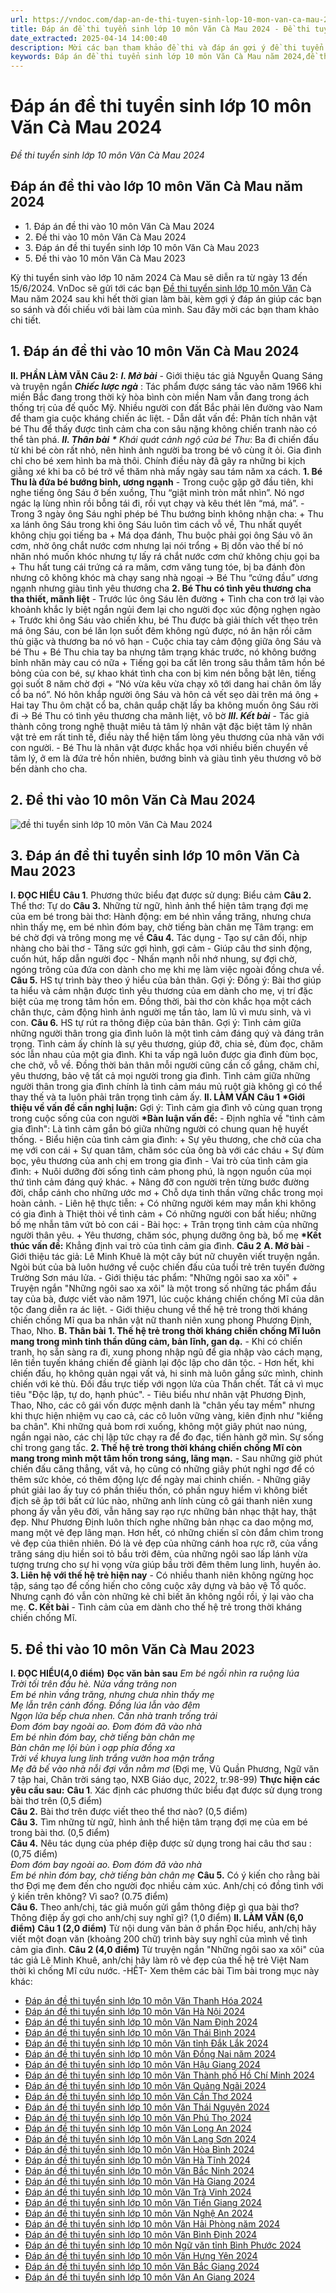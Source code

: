 ```yaml
---
url: https://vndoc.com/dap-an-de-thi-tuyen-sinh-lop-10-mon-van-ca-mau-298610
title: Đáp án đề thi tuyển sinh lớp 10 môn Văn Cà Mau 2024 - Đề thi tuyển sinh lớp 10 môn Văn Cà Mau 2024 - VnDoc.com
date_extracted: 2025-04-14 14:00:40
description: Mời các bạn tham khảo đề thi và đáp án gợi ý đề thi tuyển sinh lớp 10 môn Văn Cà Mau năm 2024 do VnDoc sưu tầm và đăng tải sau đây.
keywords: Đáp án đề thi tuyển sinh lớp 10 môn Văn Cà Mau năm 2024,đề thi vào 10 môn văn Cà Mau,đề thi vào lớp 10 môn văn,đề thi tuyển sinh lớp 10 môn văn 2024,đáp án đề thi tuyển sinh lớp 10 môn văn,đề thi vào 10 môn văn,đề thi tuyển sinh vào lớp 10 môn văn,ôn thi vào lớp 10 môn văn,đề văn tuyển sinh lớp 10 năm 2024,đáp án tuyển sinh lớp 10 môn ngữ văn,đề thi tuyển sinh lớp 10 môn ngữ văn,đề thi văn vào 10 năm 2024,đề thi tuyển sinh lớp 10 môn Văn Cà Mau
---
```


# Đáp án đề thi tuyển sinh lớp 10 môn Văn Cà Mau 2024
 _Đề thi tuyển sinh lớp 10 môn Văn Cà Mau 2024_
## Đáp án đề thi vào lớp 10 môn Văn Cà Mau năm 2024
  * 1\. Đáp án đề thi vào 10 môn Văn Cà Mau 2024
  * 2\. Đề thi vào 10 môn Văn Cà Mau 2024
  * 3\. Đáp án đề thi tuyển sinh lớp 10 môn Văn Cà Mau 2023
  * 5\. Đề thi vào 10 môn Văn Cà Mau 2023

Kỳ thi tuyển sinh vào lớp 10 năm 2024 Cà Mau sẽ diễn ra từ ngày 13 đến 15/6/2024. VnDoc sẽ gửi tới các bạn [Đề thi tuyển sinh lớp 10 môn Văn](<https://vndoc.com/thi-vao-lop-10-mon-van>) Cà Mau năm 2024 sau khi hết thời gian làm bài, kèm gợi ý đáp án giúp các bạn so sánh và đối chiếu với bài làm của mình. Sau đây mời các bạn tham khảo chi tiết.
## 1\. Đáp án đề thi vào 10 môn Văn Cà Mau 2024
**II. PHẦN LÀM VĂN**
**Câu 2:**
_**I. Mở bài**_
\- Giới thiệu tác giả Nguyễn Quang Sáng và truyện ngắn **_Chiếc lược ngà_** : Tác phẩm được sáng tác vào năm 1966 khi miền Bắc đang trong thời kỳ hòa bình còn miền Nam vẫn đang trong ách thống trị của đế quốc Mỹ. Nhiều người con đất Bắc phải lên đường vào Nam để tham gia cuộc kháng chiến ác liệt.
\- Dẫn dắt vấn đề: Phân tích nhân vật bé Thu để thấy được tình cảm cha con sâu nặng không chiến tranh nào có thể tàn phá.
_**II. Thân bài**_
 _**\*** Khái quát cảnh ngộ của bé Thu_: Ba đi chiến đấu từ khi bé còn rất nhỏ, nên hình ảnh người ba trong bé vô cùng ít ỏi. Gia đình chỉ cho bé xem hình ba mà thôi. Chính điều này đã gây ra những bi kịch giằng xé khi ba cô bé trở về thăm nhà mấy ngày sau tám năm xa cách.
**1\. Bé Thu là đứa bé bướng bỉnh, ương ngạnh**
\- Trong cuộc gặp gỡ đầu tiên, khi nghe tiếng ông Sáu ở bến xuồng, Thu “giật mình tròn mắt nhìn”. Nó ngơ ngác lạ lùng nhìn rồi bỗng tái đi, rồi vụt chạy và kêu thét lên “má, má”.
\- Trong 3 ngày ông Sáu nghỉ phép bé Thu bướng bỉnh không nhận cha:
\+ Thu xa lánh ông Sáu trong khi ông Sáu luôn tìm cách vỗ về, Thu nhất quyết không chịu gọi tiếng ba
\+ Má dọa đánh, Thu buộc phải gọi ông Sáu vô ăn cơm, nhờ ông chắt nước cơm nhưng lại nói trổng
\+ Bị dồn vào thế bí nó nhăn nhó muốn khóc nhưng tự lấy rá chắt nước cơm chứ không chịu gọi ba
\+ Thu hất tung cái trứng cá ra mâm, cơm văng tung tóe, bị ba đánh đòn nhưng cô không khóc mà chạy sang nhà ngoại
→ Bé Thu “cứng đầu” ương ngạnh nhưng giàu tình yêu thương cha
**2\. Bé Thu có tình yêu thương cha tha thiết, mãnh liệt**
\- Trước lúc ông Sáu lên đường
\+ Tình cha con trở lại vào khoảnh khắc ly biệt ngắn ngủi đem lại cho người đọc xúc động nghẹn ngào
\+ Trước khi ông Sáu vào chiến khu, bé Thu được bà giải thích vết thẹo trên má ông Sáu, con bé lăn lọn suốt đêm không ngủ được, nó ân hận rồi căm thù giặc và thương ba nó vô hạn
\- Cuộc chia tay cảm động giữa ông Sáu và bé Thu
\+ Bé Thu chia tay ba nhưng tâm trạng khác trước, nó không bướng bỉnh nhăn mày cau có nữa
\+ Tiếng gọi ba cất lên trong sâu thẳm tâm hồn bé bỏng của con bé, sự khao khát tình cha con bị kìm nén bỗng bật lên, tiếng gọi suốt 8 năm chờ đợi
\+ “Nó vừa kêu vừa chạy xô tới dang hai chân ôm lấy cổ ba nó”. Nó hôn khắp người ông Sáu và hôn cả vết sẹo dài trên má ông
\+ Hai tay Thu ôm chặt cổ ba, chân quắp chặt lấy ba không muốn ông Sáu rời đi
→ Bé Thu có tình yêu thương cha mãnh liệt, vô bờ
 _**III. Kết bài**_
\- Tác giả thành công trong nghệ thuật miêu tả tâm lý nhân vật đặc biệt tâm lý nhân vật trẻ em rất tinh tế, điều này thể hiện tấm lòng yêu thương của nhà văn với con người.
\- Bé Thu là nhân vật được khắc họa với nhiều biến chuyển về tâm lý, ở em là đứa trẻ hồn nhiên, bướng bỉnh và giàu tình yêu thương vô bờ bến dành cho cha.
## 2\. Đề thi vào 10 môn Văn Cà Mau 2024
![ đề thi tuyển sinh lớp 10 môn Văn Cà Mau 2024](https://i.vdoc.vn/data/image/2024/06/13/de-van-ca-mau.jpg)
## 3\. Đáp án đề thi tuyển sinh lớp 10 môn Văn Cà Mau 2023
**I. ĐỌC HIỂU**
**Câu 1**. Phương thức biểu đạt được sử dụng: Biểu cảm
**Câu 2.** Thể thơ: Tự do
**Câu 3.** Những từ ngữ, hình ảnh thể hiện tâm trạng đợi mẹ của em bé trong bài thơ:
Hành động: em bé nhìn vầng trăng, nhưng chưa nhìn thấy mẹ, em bé nhìn đóm bay, chờ tiếng bàn chân mẹ
Tâm trạng: em bé chờ đợi và trông mong mẹ về
**Câu 4.**
Tác dụng
\- Tạo sự cân đối, nhịp nhàng cho bài thơ
\- Tăng sức gợi hình, gợi cảm
\- Giúp câu thơ sinh động, cuốn hút, hấp dẫn người đọc
\- Nhấn mạnh nỗi nhớ nhung, sự đợi chờ, ngóng trông của đứa con dành cho mẹ khi mẹ làm việc ngoài đồng chưa về.
**Câu 5.** HS tự trình bày theo ý hiểu của bản thân.
Gợi ý: Đồng ý: Bài thơ giúp ta hiểu và cảm nhận được tình yêu thương của em dành cho mẹ, vị trí đặc biệt của mẹ trong tâm hồn em. Đồng thời, bài thơ còn khắc họa một cách chân thực, cảm động hình ảnh người mẹ tần tảo, lam lũ vì mưu sinh, và vì con.
**Câu 6.** HS tự rút ra thông điệp của bản thân.
Gợi ý: Tình cảm giữa những người thân trong gia đình luôn là một tình cảm đáng quý và đáng trân trọng. Tình cảm ấy chính là sự yêu thương, giúp đỡ, chia sẻ, đùm đọc, chăm sóc lẫn nhau của một gia đình. Khi ta vấp ngã luôn được gia đình đùm bọc, che chở, vỗ về. Đồng thời bản thân mỗi người cũng cần cố gắng, chăm chỉ, yêu thương, bảo vệ tất cả mọi người trong gia đình. Tình cảm giữa những người thân trong gia đình chính là tình cảm máu mủ ruột già không gì có thể thay thế và ta luôn phải trân trọng tình cảm ấy.
**II. LÀM VĂN**
**Câu 1**
**\*Giới thiệu về vấn đề cần nghị luận:**
Gợi ý: Tình cảm gia đình vô cùng quan trọng trong cuộc sống của con người
**\*Bàn luận vấn đề:**
\- Định nghĩa về "tình cảm gia đình": Là tình cảm gắn bó giữa những người có chung quan hệ huyết thống.
\- Biểu hiện của tình cảm gia đình:
\+ Sự yêu thương, che chở của cha mẹ với con cái
\+ Sự quan tâm, chăm sóc của ông bà với các cháu
\+ Sự đùm bọc, yêu thương của anh chị em trong gia đình
\- Vai trò của tình cảm gia đình:
\+ Nuôi dưỡng đời sống tình cảm phong phú, là ngọn nguồn của mọi thứ tình cảm đáng quý khác.
\+ Nâng đỡ con người trên từng bước đường đời, chắp cánh cho những ước mơ
\+ Chỗ dựa tinh thần vững chắc trong mọi hoàn cảnh.
\- Liên hệ thực tiễn:
\+ Có những người kém may mắn khi không có gia đình à Thiệt thòi về tình cảm
\+ Có những người con bất hiếu; những bố mẹ nhẫn tâm vứt bỏ con cái
\- Bài học:
\+ Trân trọng tình cảm của những người thân yêu.
\+ Yêu thương, chăm sóc, phụng dưỡng ông bà, bố mẹ
**\*Kết thúc vấn đề:** Khẳng định vai trò của tình cảm gia đình.
**Câu 2**
**A. Mở bài**
\- Giới thiệu tác giả: Lê Minh Khuê là một cây bút nữ chuyên viết truyện ngắn. Ngòi bút của bà luôn hướng về cuộc chiến đấu của tuổi trẻ trên tuyến đường Trường Sơn máu lửa.
\- Giới thiệu tác phẩm: "Những ngôi sao xa xôi"
\+ Truyện ngắn "Những ngôi sao xa xôi" là một trong số những tác phẩm đầu tay của bà, được viết vào năm 1971, lúc cuộc kháng chiến chống Mĩ của dân tộc đang diễn ra ác liệt.
\- Giới thiệu chung về thế hệ trẻ trong thời kháng chiến chống Mĩ qua ba nhân vật nữ thanh niên xung phong Phương Định, Thao, Nho.
**B. Thân bài**
**1\. Thế hệ trẻ trong thời kháng chiến chống Mĩ luôn mang trong mình tinh thần dũng cảm, bản lĩnh, gan dạ.**
\- Khi có chiến tranh, họ sẵn sàng ra đi, xung phong nhập ngũ để gia nhập vào cách mạng, lên tiền tuyến kháng chiến để giành lại độc lập cho dân tộc.
\- Hơn hết, khi chiến đấu, họ không quản ngại vất vả, hi sinh mà luôn gắng sức mình, chinh chiến với kẻ thù. Đối đầu trực tiếp với ngọn lửa của Thần chết. Tất cả vì mục tiêu "Độc lập, tự do, hạnh phúc".
\- Tiêu biểu như nhân vật Phương Định, Thao, Nho, các cô gái vốn được mệnh danh là "chân yếu tay mềm" nhưng khi thực hiện nhiệm vụ cao cả, các cô luôn vững vàng, kiên định như "kiềng ba chân". Khi những quả bom rơi xuống, không một giây phút nao núng, ngần ngại nào, các chị lập tức chạy ra để đo đạc, tiến hành gỡ mìn. Sự sống chỉ trong gang tấc.
**2\. Thế hệ trẻ trong thời kháng chiến chống Mĩ còn mang trong mình một tâm hồn trong sáng, lãng mạn.**
\- Sau những giờ phút chiến đấu căng thẳng, vất vả, họ cũng có những giây phút nghỉ ngơ để có thêm sức khỏe, có thêm động lực để ngày mai chinh chiến.
\- Những giây phút giải lao ấy tuy có phần thiếu thốn, có phần nguy hiểm vì không biết địch sẽ ập tới bất cứ lúc nào, những anh lính cùng cô gái thanh niên xung phong ấy vẫn yêu đời, vẫn hăng say rạo rực những bản nhạc thật hay, thật đẹp. Như Phương Định luôn thích nghe những bản nhạc ca dao mộng mơ, mang một vẻ đẹp lãng mạn. Hơn hết, có những chiến sĩ còn đắm chìm trong vẻ đẹp của thiên nhiên. Đó là vẻ đẹp của những cánh hoa rực rỡ, của vầng trăng sáng dịu hiền soi tỏ bầu trời đêm, của những ngôi sao lấp lánh vừa tượng trưng cho sự hi vọng vừa giúp bầu trời đêm thêm lung linh, huyền ảo.
**3\. Liên hệ với thế hệ trẻ hiện nay**
\- Có nhiều thanh niên không ngừng học tập, sáng tạo để cống hiến cho công cuộc xây dựng và bảo vệ Tổ quốc. Nhưng cạnh đó vẫn còn những kẻ chỉ biết ăn không ngồi rồi, ỷ lại vào cha mẹ.
**C. Kết bài**
\- Tình cảm của em dành cho thế hệ trẻ trong thời kháng chiến chống Mĩ.
## 5\. Đề thi vào 10 môn Văn Cà Mau 2023
**I. ĐỌC HIỂU\(4,0 điểm\)**
**Đọc văn bản sau**
 _Em bé ngồi nhìn ra ruộng lúa  
Trời tối trên đầu hè. Nửa vầng trăng non  
Em bé nhìn vầng trăng, nhưng chưa nhìn thấy mẹ  
Mẹ lẫn trên cánh đồng. Đồng lúa lẫn vào đêm  
Ngọn lửa bếp chưa nhen. Căn nhà tranh trống trải  
Đom đóm bay ngoài ao. Đom đóm đã vào nhà  
Em bé nhìn đóm bay, chờ tiếng bàn chân mẹ  
Bàn chân mẹ lội bùn ì oạp phía đồng xa  
Trời về khuya lung linh trắng vườn hoa mận trắng  
Mẹ đã bế vào nhà nỗi đợi vẫn nằm mơ_
\(Đợi mẹ, Vũ Quần Phương, Ngữ văn 7 tập hai, Chân trời sáng tạo, NXB Giáo dục, 2022, tr.98-99\)
**Thực hiện các yêu cầu sau:**
**Câu 1**. Xác định các phương thức biểu đạt được sử dụng trong bài thơ trên \(0,5 điểm\)  
**Câu 2.** Bài thơ trên được viết theo thể thơ nào? \(0,5 điểm\)  
**Câu 3.** Tìm những từ ngữ, hình ảnh thể hiện tâm trạng đợi mẹ của em bé trong bài thơ. \(0,5 điểm\)  
**Câu 4.** Nêu tác dụng của phép điệp được sử dụng trong hai câu thơ sau : \(0,75 điểm\)  
_Đom đóm bay ngoài ao. Đom đóm đã vào nhà  
Em bé nhìn đóm bay, chờ tiếng bàn chân mẹ_
**Câu 5.** Có ý kiến cho rằng bài thơ Đợi mẹ đem đến cho người đọc nhiều cảm xúc. Anh/chị có đồng tình với ý kiến trên không? Vì sao? \(0.75 điểm\)   
**Câu 6.** Theo anh/chị, tác giả muốn gửi gắm thông điệp gì qua bài thơ? Thông điệp ấy gợi cho anh/chị suy nghĩ gì? \(1,0 điểm\)
**II. LÀM VĂN \(6,0 điểm\)**
**Câu 1 \(2,0 điểm\)**
Từ nội dung văn bản ở phần Đọc hiểu, anh/chị hãy viết một đoạn văn \(khoảng 200 chữ\) trình bày suy nghĩ của mình về tình cảm gia đình.
**Câu 2 \(4,0 điểm\)**
Từ truyện ngắn "Những ngôi sao xa xôi" của tác giả Lê Minh Khuê, anh/chị hãy làm rõ vẻ đẹp của thế hệ trẻ Việt Nam thời kì chống Mĩ cứu nước.
-HẾT-
Xem thêm các bài Tìm bài trong mục này khác:
  * [Đáp án đề thi tuyển sinh lớp 10 môn Văn Thanh Hóa 2024](</dap-an-de-thi-tuyen-sinh-lop-10-mon-van-tinh-thanh-hoa-268273>)
  * [Đáp án đề thi tuyển sinh lớp 10 môn Văn Hà Nội 2024](</dap-an-de-thi-tuyen-sinh-lop-10-mon-van-ha-noi-268339>)
  * [Đáp án đề thi tuyển sinh lớp 10 môn Văn Nam Định 2024](</dap-an-de-thi-tuyen-sinh-lop-10-mon-van-nam-dinh-298692>)
  * [Đáp án đề thi tuyển sinh lớp 10 môn Văn Thái Bình 2024](</dap-an-de-thi-tuyen-sinh-lop-10-mon-van-tinh-thai-binh-nam-2022-267517>)
  * [Đáp án đề thi tuyển sinh lớp 10 môn Văn tỉnh Đắk Lắk 2024](</dap-an-de-thi-tuyen-sinh-lop-10-mon-van-tinh-dak-lak-nam-2022-268046>)
  * [Đáp án đề thi tuyển sinh lớp 10 môn Văn Đồng Nai năm 2024](</dap-an-de-thi-tuyen-sinh-lop-10-mon-van-tinh-dong-nai-268408>)
  * [Đáp án đề thi tuyển sinh lớp 10 môn Văn Hậu Giang 2024 ](</dap-an-de-thi-tuyen-sinh-lop-10-mon-van-hau-giang-298698>)
  * [Đáp án đề thi tuyển sinh lớp 10 môn Văn Thành phố Hồ Chí Minh 2024](</dap-an-de-thi-tuyen-sinh-lop-10-mon-van-tphcm-298419>)
  * [Đáp án đề thi tuyển sinh lớp 10 môn Văn Quảng Ngãi 2024](</dap-an-de-thi-tuyen-sinh-lop-10-mon-van-quang-ngai-298707>)
  * [Đáp án đề thi tuyển sinh lớp 10 môn Văn Cần Thơ 2024 ](</dap-an-de-thi-tuyen-sinh-lop-10-mon-van-can-tho-298318>)
  * [Đáp án đề thi tuyển sinh lớp 10 môn Văn Thái Nguyên 2024](</dap-an-de-thi-tuyen-sinh-lop-10-mon-van-thai-nguyen-298392>)
  * [Đáp án đề thi tuyển sinh lớp 10 môn Văn Phú Thọ 2024 ](</dap-an-de-thi-tuyen-sinh-lop-10-mon-van-phu-tho-298309>)
  * [Đáp án đề thi tuyển sinh lớp 10 môn Văn Long An 2024 ](</dap-an-de-thi-tuyen-sinh-lop-10-mon-van-long-an-298512>)
  * [Đáp án đề thi tuyển sinh lớp 10 môn Văn Lạng Sơn 2024](</dap-an-de-thi-tuyen-sinh-lop-10-mon-van-lang-son-298620>)
  * [Đáp án đề thi tuyển sinh lớp 10 môn Văn Hòa Bình 2024 ](</dap-an-de-thi-tuyen-sinh-lop-10-mon-van-hoa-binh-298399>)
  * [Đáp án đề thi tuyển sinh lớp 10 môn Văn Hà Tĩnh 2024 ](</dap-an-de-thi-tuyen-sinh-lop-10-mon-van-ha-tinh-298428>)
  * [Đáp án đề thi tuyển sinh lớp 10 môn Văn Bắc Ninh 2024 ](</dap-an-de-thi-tuyen-sinh-lop-10-mon-van-bac-ninh-298327>)
  * [Đáp án đề thi tuyển sinh lớp 10 môn Văn Hà Giang 2024](</dap-an-de-thi-tuyen-sinh-lop-10-mon-van-ha-giang-298606>)
  * [Đáp án đề thi tuyển sinh lớp 10 môn Văn Trà Vinh 2024](</dap-an-de-thi-tuyen-sinh-lop-10-mon-van-tra-vinh-321422>)
  * [Đáp án đề thi tuyển sinh lớp 10 môn Văn Tiền Giang 2024](</dap-an-de-thi-tuyen-sinh-lop-10-mon-van-tien-giang-321418>)
  * [Đáp án đề thi tuyển sinh lớp 10 môn Văn Nghệ An 2024](</dap-an-de-thi-tuyen-sinh-lop-10-mon-van-nghe-an-298307>)
  * [Đáp án đề thi tuyển sinh lớp 10 môn Văn Hải Phòng năm 2024](</dap-an-de-thi-tuyen-sinh-lop-10-mon-van-tinh-hai-phong-nam-2022-267462>)
  * [Đáp án đề thi tuyển sinh lớp 10 môn Văn Bình Định 2024](</dap-an-de-thi-tuyen-sinh-lop-10-mon-van-binh-dinh-298355>)
  * [Đáp án đề thi tuyển sinh lớp 10 môn Ngữ văn tỉnh Bình Phước 2024](</dap-an-de-thi-tuyen-sinh-lop-10-mon-ngu-van-tinh-binh-phuoc-2022-267133>)
  * [Đáp án đề thi tuyển sinh lớp 10 môn Văn Hưng Yên 2024](</dap-an-de-thi-tuyen-sinh-lop-10-mon-van-hung-yen-298237>)
  * [Đáp án đề thi tuyển sinh lớp 10 môn Văn Bắc Giang 2024](</dap-an-de-thi-tuyen-sinh-lop-10-mon-van-bac-giang-298282>)
  * [Đáp án đề thi tuyển sinh lớp 10 môn Văn An Giang 2024](</dap-an-de-thi-tuyen-sinh-lop-10-mon-van-an-giang-298287>)

